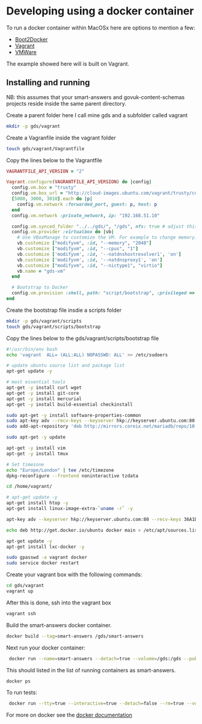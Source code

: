 # Developing using a docker container

To run a docker container within MacOSx here are options to mention a few:
  * [Boot2Docker](http://boot2docker.io/)
  * [Vagrant](http://www.vmware.com/uk/products/fusion)
  * [VMWare](http://www.vmware.com/uk/products/fusion)

The example showed here will is built on Vagrant.

## Installing and running

NB: this assumes that your smart-answers and govuk-content-schemas projects reside inside the same parent directory.

Create a parent folder here I call mine gds and a subfolder called vagrant

```bash
mkdir -p gds/vagrant
```

Create a Vagranfile inside the vagrant folder
```bash
touch gds/vagrant/Vagrantfile
```

Copy the lines below to the Vagrantfile

```ruby
VAGRANTFILE_API_VERSION = "2"

Vagrant.configure(VAGRANTFILE_API_VERSION) do |config|
  config.vm.box = "trusty"
  config.vm.box_url = "http://cloud-images.ubuntu.com/vagrant/trusty/current/trusty-server-cloudimg-amd64-vagrant-disk1.box"
  [5000, 3000, 3010].each do |p|
    config.vm.network :forwarded_port, guest: p, host: p
  end
  config.vm.network :private_network, ip: "192.168.51.10"

  config.vm.synced_folder "../../gds/", "/gds", nfs: true # adjust this acc
  config.vm.provider :virtualbox do |vb|
    # Use VBoxManage to customize the VM. For example to change memory:
    vb.customize ["modifyvm", :id, "--memory", "2048"]
    vb.customize ["modifyvm", :id, "--cpus", "1"]
    vb.customize ['modifyvm', :id, '--natdnshostresolver1', 'on']
    vb.customize ['modifyvm', :id, '--natdnsproxy1', 'on']
    vb.customize ["modifyvm", :id, "--nictype1", "virtio"]
    vb.name = "gds-vm"
  end

  # Bootstrap to Docker
  config.vm.provision :shell, path: "script/bootstrap", :privileged => true
end

```

Create the bootstrap file insdie a scripts folder

```bash
mkdir -p gds/vagrant/scripts
touch gds/vagrant/scripts/bootstrap

```
Copy the lines below to the gds/vagrant/scripts/bootstrap file

```bash
#!/usr/bin/env bash
echo 'vagrant  ALL= (ALL:ALL) NOPASSWD: ALL' >> /etc/sudoers

# update ubuntu source list and package list
apt-get update -y

# most essential tools
apt-get -y install curl wget
apt-get -y install git-core
apt-get -y install mercurial
apt-get -y install build-essential checkinstall

sudo apt-get -y install software-properties-common
sudo apt-key adv --recv-keys --keyserver hkp://keyserver.ubuntu.com:80 0xcbcb082a1bb943db
sudo add-apt-repository 'deb http://mirrors.coreix.net/mariadb/repo/10.0/ubuntu trusty main'

sudo apt-get -y update

apt-get -y install vim
apt-get -y install tmux

# Set timezone
echo "Europe/London" | tee /etc/timezone
dpkg-reconfigure --frontend noninteractive tzdata

cd /home/vagrant/

# apt-get update -y
apt-get install htop -y
apt-get install linux-image-extra-`uname -r` -y

apt-key adv --keyserver hkp://keyserver.ubuntu.com:80 --recv-keys 36A1D7869245C8950F966E92D8576A8BA88D21E9

echo deb http://get.docker.io/ubuntu docker main > /etc/apt/sources.list.d/docker.list

apt-get update -y
apt-get install lxc-docker -y

sudo gpasswd -a vagrant docker
sudo service docker restart

```

Create your vagrant box with the following commands:

```bash
cd gds/vagrant
vagrant up
```

After this is done, ssh into the vagrant box

```bash
vagrant ssh
```

Build the smart-answers docker container.

```bash
docker build --tag=smart-answers /gds/smart-answers
```

Next run your docker container:

```bash
 docker run --name=smart-answers --detach=true --volume=/gds:/gds --publish=3010:3010 smart-answers
```

This should listed in the list of running containers as smart-answers.

```bash
docker ps
```

To run tests:

```bash
 docker run --tty=true --interactive=true --detach=false --rm=true --volume=/gds:/gds smart-answers "cd /gds/smart-answers; bundle exec rake test"
```

For more on docker see the [docker documentation](https://docs.docker.com/)
